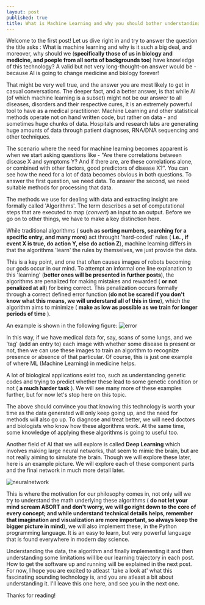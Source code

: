 ```yaml
---
layout: post
published: true
title: What is Machine Learning and why you should bother understanding
---
```

Welcome to the first post! Let us dive right in and try to answer the question the title asks : What is machine learning and why is it such a big deal, and moreover, why should we (**specifically those of us in biology and medicine, and poeple from all sorts of backgrounds too**) have knowledge of this technology? A valid but not very long-thought-on answer would be - because AI is going to change medicine and biology forever! 


That might be very well true, and the answer you are most likely to get in casual conversations. The deeper fact, and a better answer, is that while AI (of which machine learning is a subset) might not be our answer to all diseases, disorders and their respective cures, it is an extremely powerful tool to have as a medical practitioner. Machine Learning and other statistical methods operate not on hand written code, but rather on data - and sometimes huge chunks of data. Hospitals and research labs are generating huge amounts of data through patient diagnoses, RNA/DNA sequencing and other techniques.


The scenario where the need for machine learning becomes apparent is when we start asking questions like - "Are there correlations between disease X and symptoms Y? And if there are, are these correlations alone, or combined with other factors, good predictors of disease X?". You can see how the need for a lot of data becomes obvious in both questions. To answer the first question, we need data. To answer the second, we need suitable methods for processing that data. 


The methods we use for dealing with data and extracting insight are formally called 'Algorithms'. The term describes a set of computational steps that are executed to map (_convert_) an input to an output. Before we go on to other things, we have to make a key distinction here. 

While traditional algorithms ( **such as sorting numbers, searching for a specific entry, and many more**) act throught 'hard-coded' rules ( **i.e. , if event X is true, do action Y, else do action Z**), machine learning differs in that the algorithms 'learn' the rules by themselves, we just provide the data. 

This is a key point, and one that often causes images of robots becoming our gods occur in our mind. To attempt an informal one line explanation to this 'learning' (**better ones will be presented in further posts**), the algorithms are penalized for making mistakes and rewarded ( **or not penalized at all**) for being correct. This penalization occurs formally through a correct defined error function (**do not be scared if you don't know what this means, we will understand all of this in time**), which the algorithm aims to minimize ( **make as low as possible as we train for longer periods of time** ).

An example is shown in the following figure: 
![error]({{site.baseurl}}/images/gradient_descent_error_by_iteration.png)


In this way, if we have medical data for, say, scans of some lungs, and we 'tag' (add an entry to) each image with whether some disease is present or not, then we can use these images to train an algorithm to recognize presence or absence of that particular. Of course, this is just one example of where ML (Machine Learning) in medicine helps. 

A lot of biological applications exist too, such as understanding genetic codes and trying to predict whether these lead to some genetic condition or not ( **a much harder task** ). We will see many more of these examples further, but for now let's stop here on this topic. 

The above should convince you that knowing this technology is worth your time as the data generated will only keep going up, and the need for methods will also go up. To diagnose and treat better, we will need doctors and biologists who know how these algorithms work. At the same time, some knowledge of applying these algorithms is going to useful too. 

Another field of AI that we will explore is called **Deep Learning** which involves making large neural networks, that seem to mimic the brain, but are not really aiming to simulate the brain. Though we will explore these later, here is an example picture. We will explore each of these component parts and the final network in much more detail later.

![neuralnetwork]({{site.baseurl}}/images/neuralnetwork.jpeg)

This is where the motivation for our philosophy comes in, not only will we try to understand the math underlying these algorithms ( **do not let your mind scream ABORT and don't worry, we will go right down to the core of every concept; and while understand technical details helps, remember that imagination and visualization are more important, so always keep the bigger picture in mind**), we will also implement these, in the Python programming language. It is an easy to learn, but very powerful language that is found everywhere in modern day science. 


Understanding the data, the algorithm and finally implementing it and then understanding some limitations will be our learning trajectory in each post. How to get the software up and running will be explained in the next post. For now, I hope you are excited to atleast 'take a look at' what this fascinating sounding technology is, and you are atleast a bit about understanding it. I'll leave this one here, and see you in the next one. 

Thanks for reading!
